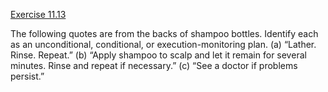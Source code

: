 [Exercise 11.13](ex_13/)

The following quotes are from the backs of shampoo bottles. Identify
each as an unconditional, conditional, or execution-monitoring plan. (a)
“Lather. Rinse. Repeat.” (b) “Apply shampoo to scalp and let it remain
for several minutes. Rinse and repeat if necessary.” (c) “See a doctor
if problems persist.”
